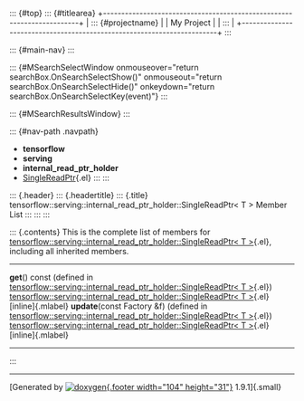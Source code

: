 ::: {#top}
::: {#titlearea}
+-----------------------------------------------------------------------+
| ::: {#projectname}                                                    |
| My Project                                                            |
| :::                                                                   |
+-----------------------------------------------------------------------+
:::

::: {#main-nav}
:::

::: {#MSearchSelectWindow onmouseover="return searchBox.OnSearchSelectShow()" onmouseout="return searchBox.OnSearchSelectHide()" onkeydown="return searchBox.OnSearchSelectKey(event)"}
:::

::: {#MSearchResultsWindow}
:::

::: {#nav-path .navpath}
-   **tensorflow**
-   **serving**
-   **internal\_read\_ptr\_holder**
-   [SingleReadPtr](classtensorflow_1_1serving_1_1internal__read__ptr__holder_1_1SingleReadPtr.html){.el}
:::
:::

::: {.header}
::: {.headertitle}
::: {.title}
tensorflow::serving::internal\_read\_ptr\_holder::SingleReadPtr\< T \>
Member List
:::
:::
:::

::: {.contents}
This is the complete list of members for
[tensorflow::serving::internal\_read\_ptr\_holder::SingleReadPtr\< T
\>](classtensorflow_1_1serving_1_1internal__read__ptr__holder_1_1SingleReadPtr.html){.el},
including all inherited members.

  ---------------------------------------------------------------------------------------------------------------------------------------------------------------------------------------------------------- ---------------------------------------------------------------------------------------------------------------------------------------------------------------- -------------------
  **get**() const (defined in [tensorflow::serving::internal\_read\_ptr\_holder::SingleReadPtr\< T \>](classtensorflow_1_1serving_1_1internal__read__ptr__holder_1_1SingleReadPtr.html){.el})                [tensorflow::serving::internal\_read\_ptr\_holder::SingleReadPtr\< T \>](classtensorflow_1_1serving_1_1internal__read__ptr__holder_1_1SingleReadPtr.html){.el}   [inline]{.mlabel}
  **update**(const Factory &f) (defined in [tensorflow::serving::internal\_read\_ptr\_holder::SingleReadPtr\< T \>](classtensorflow_1_1serving_1_1internal__read__ptr__holder_1_1SingleReadPtr.html){.el})   [tensorflow::serving::internal\_read\_ptr\_holder::SingleReadPtr\< T \>](classtensorflow_1_1serving_1_1internal__read__ptr__holder_1_1SingleReadPtr.html){.el}   [inline]{.mlabel}
  ---------------------------------------------------------------------------------------------------------------------------------------------------------------------------------------------------------- ---------------------------------------------------------------------------------------------------------------------------------------------------------------- -------------------
:::

------------------------------------------------------------------------

[Generated by [![doxygen](doxygen.svg){.footer width="104"
height="31"}](https://www.doxygen.org/index.html) 1.9.1]{.small}
